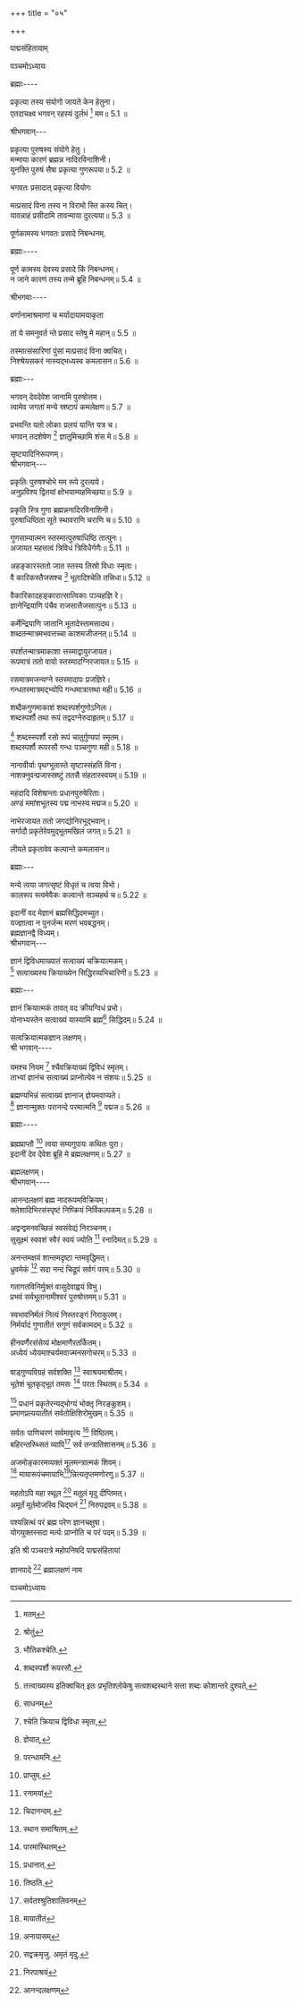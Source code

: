 +++
title = "०५"

+++

पाद्मसंहितायाम्

पञ्चमोऽध्यायः

ब्रह्माः----

प्रकृत्या तस्य संयोगो जायते केन हेतुना।  
एतदाचक्ष्व भगवन् रहस्यं दुर्लभं [^1] मम॥ 5.1 ॥


[^1]: मतम्


श्रीभगवान्---

प्रकृत्या पुरुषस्य संयोगे हेतुः।  
मन्माया कारणं ब्रह्मन्न नादिरविनाशिनी।  
युनक्ति पुरुषं सैषा प्रकृत्या गुणरूपया॥ 5.2 ॥

भगवतः प्रसादात् प्रकृत्या वियोगः

मत्प्रसादं विना तस्य न विरामो स्ति कस्य चित्।  
यावन्नाहं प्रसीदामि तावन्माया दुरत्यया॥ 5.3 ॥

पूर्णकामस्य भगवतः प्रसादे निबन्धनम्.

ब्रह्माः----

पूर्ण कामस्य देवस्य प्रसादे किं निबन्धनम्।  
न जाने कारणं तस्य तन्मे ब्रूहि निबन्धनम्॥ 5.4 ॥

श्रीभगवाः----

वर्णानामाश्रमाणां च मर्यादायामयाकृता

तां ये समनुवर्त न्ते प्रसाद स्तेषु मे महान्॥ 5.5 ॥

तस्मात्संसारिणां पुंसां मत्प्रसादं विना क्वचित्।  
निश्श्रेयसकरं नास्यद्भध्यस्व कमलासन॥ 5.6 ॥

ब्रह्माः---

भगवन् देवदेवेश जानामि पुरुषोत्तम।  
त्वामेव जगतां मन्ये स्रष्टापं कमलेक्षण॥ 5.7 ॥

प्रभवन्ति यतो लोकाः प्रलयं यान्ति यत्र च।  
भगवन् तदशेषेण [^2] ज्ञातुमिच्छामि शंस मे॥ 5.8 ॥


[^2]: श्रोतुं


सृष्ट्यादिनिरूपणम्।  
श्रीभगवान्---

प्रकृतिः पुरुषश्चोभे मम रूपे दुरत्यये।  
अनुप्रविश्य द्वितयां क्षोभयाम्यहमिच्छया॥ 5.9 ॥

प्रकृति स्त्रि गुणा ब्रह्मन्ननादिरविनाशिनी।  
पुरुषाधिष्ठिता सूते स्थावराणि चराणि च॥ 5.10 ॥

गुणसाम्यात्मन स्तस्मात्पुरुषाधिष्ठि तात्पुनः।  
अजायत महत्तत्वं त्रिविधं त्रिविधैर्गणैः॥ 5.11 ॥

अहङ्कारस्ततो जात स्तस्य तिस्रो विधाः स्मृताः।  
वै कारिकस्तैजसश्च [^3] भूतादिश्चेति तत्त्रिधा॥ 5.12 ॥


[^3]: भौतिकश्चेति.


वैकारिकादहङ्कारात्सात्विकाः पञ्चहज्ञि रे।  
ज्ञानेन्द्रियाणि पंचैव राजसात्तैजसात्पुनः॥ 5.13 ॥

कर्मेन्द्रियाणि जातानि भूतादेस्तामसादथ।  
शब्दतन्मात्रमभवत्तच्चा काशमजीजनत्॥ 5.14 ॥

स्पर्शतन्मात्रमाकाशा त्तस्माद्वायुरजायत।  
रूपमात्रं ततो वायो स्तस्मादग्निरजायत॥ 5.15 ॥

रसमात्रमजन्यग्ने स्तस्मादापः प्रजज्ञिरे।  
गन्धतस्मात्रमद्भ्योपि गन्धमात्रात्तथा मही॥ 5.16 ॥

शब्दैकगुणमाकाशं शब्दस्पर्शगुणोऽनिलः।  
शब्दस्पर्शौ तथा रूपं तद्वदग्नेरुदाहृतम्॥ 5.17 ॥

[^4] शब्दस्स्पर्शौ रसो रूपं चातुर्गुण्यपां स्मृतम्।  
शब्दस्पर्शौ रूपरसौ गन्धः पञ्चगुणा मही॥ 5.18 ॥


[^4]: शब्दस्पर्शौ रूपरसौ.


नानावीर्याः पृथग्भूतास्ते सृष्टास्संहतिं विना।  
नाशक्नुवन्प्रजास्स्रष्टुं ततसै संहतास्स्वयम्॥ 5.19 ॥

महदादि विशेषान्ताः प्रधानपुरुषेरिताः।  
अण्‍डं ममांशभूतस्य पद्म नाभस्य मद्मज॥ 5.20 ॥

नाभेरजायत ततो जगद्योनिरभूद्भवान्।  
सर्गादौ प्रकृतेरेवमुद्भूतमखिलं जगत्॥ 5.21 ॥

लीयते प्रकृतावेव कल्पान्ते कमलासन॥

ब्रह्माः---

मन्ये त्वया जगत्सृष्टं विधृतं च त्वया विभो।  
कालरूप स्त्वमेवैकः कल्वान्ते सञ्चहर्थ च॥ 5.22 ॥

इदानीं वद मेज्ञानं ब्रह्मसिद्धिदमच्युत।  
यज्ज्ञात्वा न पुनर्जन्म मरणं भवबद्धनम्।  
ब्रह्मज्ञानद्वै विध्यम्।  
श्रीभगवान्---

ज्ञानं द्विविधमाख्यातं सत्वाख्यं चक्रियात्मकम्।  
[^5] सत्वाख्यस्य क्रियाख्येन सिद्धिरव्यभिचारिणी॥ 5.23 ॥


[^5]: तत्त्वाख्यस्य इतिक्वचित् इतः प्रभृतिश्लोकेषु सत्वशब्दस्थाने सत्ता शब्दः कोशान्तरे दुश्यते,


ब्रह्माः---

ज्ञानं क्रियात्मकं तावत् वद क्रीयग्विधं प्रभो।  
योनाभ्यस्तेन सत्वाख्यं यास्यामि ब्रह्म[^6] सिद्धिदम्॥ 5.24 ॥


[^6]: साधनम्


सत्वक्रियात्मकज्ञान लक्षणम्।  
श्री भगवान्----

यमश्च नियम [^7] श्चैवक्रियाख्यं द्विविधं स्मृतम्।  
ताभ्यां ज्ञानंच सत्वाख्यं प्राप्नोत्येव न संशयः॥ 5.25 ॥


[^7]: श्चेति क्रियाच द्विविधा स्मृता,


ब्रह्मण्यभिन्नं सत्वाख्यं ज्ञानाज् ज्ञेयमवाप्यते।  
[^8] ज्ञानान्मुक्तः परानन्दे परमात्मनि [^9] पद्मज॥ 5.26 ॥


[^8]: ज्ञेयात्,

[^9]: परन्धामनि.


ब्रह्माः----

ब्रह्मप्राप्तौ [^10] त्वया सम्यगुपायः कथितः पुरा।  
इदानीं देव देवेश ब्रूहि मे ब्रह्मलक्षणम्॥ 5.27 ॥


[^10]: प्राप्तुम्.


ब्रह्मलक्षणम्।  
श्रीभगवान्----

आनन्दलक्षणं ब्रह्म नादरूपमविक्रियम्।  
क्लेशादिभिरसंस्पृष्टं निष्क्रियं निर्विकल्पकम्॥ 5.28 ॥

अद्वन्द्वमनवच्छिन्नं स्वसंवेद्यं निरञ्चनम्।  
सुसूक्ष्मं स्ववशं स्वैरं स्वयं ज्योति [^11] रनादिमत्॥ 5.29 ॥


[^11]: रनामयां


अनन्तमक्षयं शान्तमदृष्टा न्तमवृद्धिमत्।  
ध्रुवमेकं [^12] सदा नन्दं चिद्रूपं सर्वगं परम्॥ 5.30 ॥


[^12]: चिदानन्दम्.


गतागतविनिर्मुक्तं वासुदेवाह्वयं विभु।  
प्रभवं सर्वभूतानामीश्वरं पुरुषोत्तमम्॥ 5.31 ॥

स्वभावनिर्मलं नित्यं निस्तरङ्गं निराकुलम्।  
निर्मर्यादं गुणातीतं सगुणं सर्वकामदम्॥ 5.32 ॥

हीनवर्णैरसंसेव्यं मोक्षमाणैरतर्कितम्।  
अध्येयं ध्येयमाश्चर्यमवाज्मनसगोचरम्॥ 5.33 ॥

षाड्गुण्यविग्रहं सर्वशक्ति [^13] स्वाश्रयमाश्रीतम्।  
भूतेशं भूतकृद्भूतं तमसः [^14] परतः स्थितम्॥ 5.34 ॥


[^13]: स्थान समाश्रितम्.

[^14]: पारमास्थितम्


[^15] प्रधानं प्रकृतेरन्यद्भोग्यं भोक्तृ निरङ्कुशम्।  
प्रमाणप्रत्ययातीतं सर्वतोक्षिशिरोमुखम्॥ 5.35 ॥


[^15]: प्रधानात्.


सर्वतः पाणिचरणं सर्वमावृत्य [^16] विष्ठितम्।  
बहिरन्तस्थ्सितं व्यापि[^17] सर्व तन्त्रातिशासनम्॥ 5.36 ॥


[^16]: तिष्ठति.

[^17]: सर्वतश्श्रुतिशालिवनम्


अजमोङ्कारमव्यक्तं मूलमन्त्रात्मकं शिवम्।  
[^18] मायारूपंचमायाभि[^19]न्नित्यतृप्तमणोरणु॥ 5.37 ॥


[^18]: मायातीतं

[^19]: अनायासम्


महतोऽपि महा स्थूल [^20] मतुलं मृदु दीप्तिमत्।  
अमूर्तं मूर्तमोजस्वि चिद्घनं [^21] निरुपद्रवम्॥ 5.38 ॥


[^20]: सद्वक्रमृजु. अमृतं मृदु.

[^21]: निरपाश्रयं


पश्यन्नित्थं परं ब्रह्म परेण ज्ञानचक्षुषा।  
योगयुक्तस्सदा मर्त्यः प्राप्नोति च परं पदम्॥ 5.39 ॥

इति श्री पञ्चरात्रे महोपनिषदि पाद्मसंहितायां

ज्ञानपादे [^22] ब्रह्मालक्षणं नाम


[^22]: आनन्दलक्षणम्


पञ्चमोऽध्यायः
